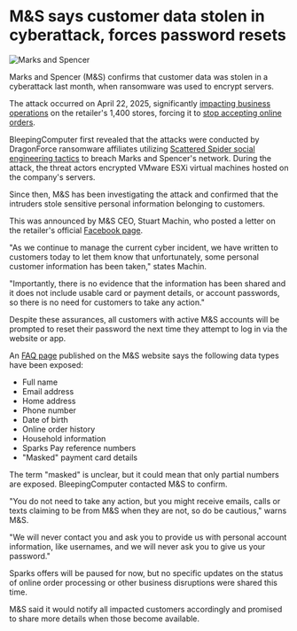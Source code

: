 # M&S says customer data stolen in cyberattack, forces password resets

![Marks and Spencer](https://www.bleepstatic.com/content/hl-images/2025/04/22/marks-and-spencer-header.jpg)

Marks and Spencer (M&S) confirms that customer data was stolen in a cyberattack last month, when ransomware was used to encrypt servers.

The attack occurred on April 22, 2025, significantly [impacting business operations](https://www.bleepingcomputer.com/news/security/marks-and-spencer-confirms-a-cyberattack-as-customers-face-delayed-orders/) on the retailer's 1,400 stores, forcing it to [stop accepting online orders](https://www.bleepingcomputer.com/news/security/marks-and-spencer-pauses-online-orders-after-cyberattack/).

BleepingComputer first revealed that the attacks were conducted by DragonForce ransomware affiliates utilizing [Scattered Spider social engineering tactics](https://www.bleepingcomputer.com/news/security/marks-and-spencer-breach-linked-to-scattered-spider-ransomware-attack/) to breach Marks and Spencer's network. During the attack, the threat actors encrypted VMware ESXi virtual machines hosted on the company's servers.

Since then, M&S has been investigating the attack and confirmed that the intruders stole sensitive personal information belonging to customers.

This was announced by M&S CEO, Stuart Machin, who posted a letter on the retailer's official [Facebook page](https://www.facebook.com/MarksandSpencer/).

"As we continue to manage the current cyber incident, we have written to customers today to let them know that unfortunately, some personal customer information has been taken," states Machin.

"Importantly, there is no evidence that the information has been shared and it does not include usable card or payment details, or account passwords, so there is no need for customers to take any action."

Despite these assurances, all customers with active M&S accounts will be prompted to reset their password the next time they attempt to log in via the website or app.

An [FAQ page](https://corporate.marksandspencer.com/cyber-update) published on the M&S website says the following data types have been exposed:

* Full name
* Email address
* Home address
* Phone number
* Date of birth
* Online order history
* Household information
* Sparks Pay reference numbers
* "Masked" payment card details

The term "masked" is unclear, but it could mean that only partial numbers are exposed. BleepingComputer contacted M&S to confirm.

"You do not need to take any action, but you might receive emails, calls or texts claiming to be from M&S when they are not, so do be cautious," warns M&S.

"We will never contact you and ask you to provide us with personal account information, like usernames, and we will never ask you to give us your password."

Sparks offers will be paused for now, but no specific updates on the status of online order processing or other business disruptions were shared this time.

M&S said it would notify all impacted customers accordingly and promised to share more details when those become available.